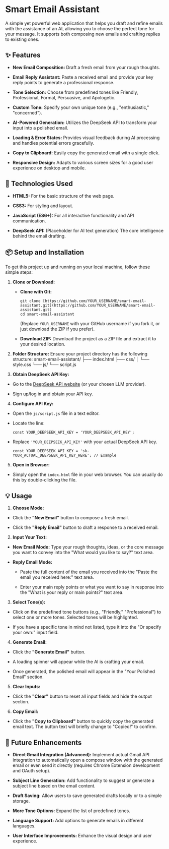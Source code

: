 # Smart Email Assistant

A simple yet powerful web application that helps you draft and refine emails with the assistance of an AI, allowing you to choose the perfect tone for your message. It supports both composing new emails and crafting replies to existing ones.

## ✨ Features

* **New Email Composition:** Draft a fresh email from your rough thoughts.

* **Email Reply Assistant:** Paste a received email and provide your key reply points to generate a professional response.

* **Tone Selection:** Choose from predefined tones like Friendly, Professional, Formal, Persuasive, and Apologetic.

* **Custom Tone:** Specify your own unique tone (e.g., "enthusiastic," "concerned").

* **AI-Powered Generation:** Utilizes the DeepSeek API to transform your input into a polished email.

* **Loading & Error States:** Provides visual feedback during AI processing and handles potential errors gracefully.

* **Copy to Clipboard:** Easily copy the generated email with a single click.

* **Responsive Design:** Adapts to various screen sizes for a good user experience on desktop and mobile.

## 🚀 Technologies Used

* **HTML5:** For the basic structure of the web page.

* **CSS3:** For styling and layout.

* **JavaScript (ES6+):** For all interactive functionality and API communication.

* **DeepSeek API:** (Placeholder for AI text generation) The core intelligence behind the email drafting.

## 📦 Setup and Installation

To get this project up and running on your local machine, follow these simple steps:

1. **Clone or Download:**

   * **Clone with Git:**

     ```
     git clone [https://github.com/YOUR_USERNAME/smart-email-assistant.git](https://github.com/YOUR_USERNAME/smart-email-assistant.git)
     cd smart-email-assistant
     
     ```

     (Replace `YOUR_USERNAME` with your GitHub username if you fork it, or just download the ZIP if you prefer).

   * **Download ZIP:** Download the project as a ZIP file and extract it to your desired location.

2. **Folder Structure:** Ensure your project directory has the following structure:
   smart-email-assistant/
├── index.html
├── css/
│   └── style.css
└── js/
└── script.js

3. **Obtain DeepSeek API Key:**

* Go to the [DeepSeek API website](https://www.deepseek.com/) (or your chosen LLM provider).

* Sign up/log in and obtain your API key.

4. **Configure API Key:**

* Open the `js/script.js` file in a text editor.

* Locate the line:

  ```
  const YOUR_DEEPSEEK_API_KEY = 'YOUR_DEEPSEEK_API_KEY';
  
  ```

* Replace `'YOUR_DEEPSEEK_API_KEY'` with your actual DeepSeek API key.

  ```
  const YOUR_DEEPSEEK_API_KEY = 'sk-YOUR_ACTUAL_DEEPSEEK_API_KEY_HERE'; // Example
  
  ```

5. **Open in Browser:**

* Simply open the `index.html` file in your web browser. You can usually do this by double-clicking the file.

## 💡 Usage

1. **Choose Mode:**

* Click the **"New Email"** button to compose a fresh email.

* Click the **"Reply Email"** button to draft a response to a received email.

2. **Input Your Text:**

* **New Email Mode:** Type your rough thoughts, ideas, or the core message you want to convey into the "What would you like to say?" text area.

* **Reply Email Mode:**

  * Paste the full content of the email you received into the "Paste the email you received here:" text area.

  * Enter your main reply points or what you want to say in response into the "What is your reply or main points?" text area.

3. **Select Tone(s):**

* Click on the predefined tone buttons (e.g., "Friendly," "Professional") to select one or more tones. Selected tones will be highlighted.

* If you have a specific tone in mind not listed, type it into the "Or specify your own:" input field.

4. **Generate Email:**

* Click the **"Generate Email"** button.

* A loading spinner will appear while the AI is crafting your email.

* Once generated, the polished email will appear in the "Your Polished Email" section.

5. **Clear Inputs:**

* Click the **"Clear"** button to reset all input fields and hide the output section.

6. **Copy Email:**

* Click the **"Copy to Clipboard"** button to quickly copy the generated email text. The button text will briefly change to "Copied!" to confirm.

## 🔮 Future Enhancements

* **Direct Gmail Integration (Advanced):** Implement actual Gmail API integration to automatically open a compose window with the generated email or even send it directly (requires Chrome Extension development and OAuth setup).

* **Subject Line Generation:** Add functionality to suggest or generate a subject line based on the email content.

* **Draft Saving:** Allow users to save generated drafts locally or to a simple storage.

* **More Tone Options:** Expand the list of predefined tones.

* **Language Support:** Add options to generate emails in different languages.

* **User Interface Improvements:** Enhance the visual design and user experience.
